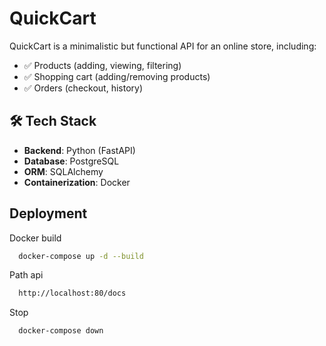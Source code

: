 # QuickCart

QuickCart is a minimalistic but functional API for an online store, including:
- ✅ Products (adding, viewing, filtering)
- ✅ Shopping cart (adding/removing products)
- ✅ Orders (checkout, history)

## 🛠 Tech Stack

- **Backend**: Python (FastAPI)
- **Database**: PostgreSQL
- **ORM**: SQLAlchemy
- **Containerization**: Docker


## Deployment


Docker build
```bash
  docker-compose up -d --build

```
Path api
```bash
  http://localhost:80/docs
```

Stop 
```bash
  docker-compose down
```


